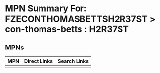 



# MPN Summary For: FZECONTHOMASBETTSH2R37ST > con-thomas-betts : H2R37ST

## MPNs
  

|MPN|Direct Links|Search Links|
| :--- | :--- | :--- |
||||
